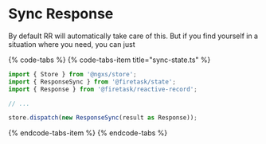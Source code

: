 # Sync Response

By default RR will automatically take care of this. But if you find yourself in a situation where you need, you can just

{% code-tabs %}
{% code-tabs-item title="sync-state.ts" %}
```typescript
import { Store } from '@ngxs/store';
import { ResponseSync } from '@firetask/state';
import { Response } from '@firetask/reactive-record';

// ...

store.dispatch(new ResponseSync(result as Response));
```
{% endcode-tabs-item %}
{% endcode-tabs %}

